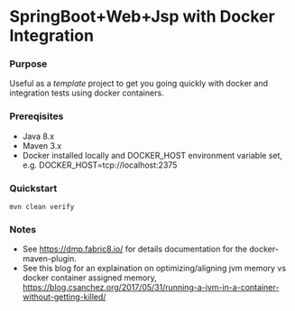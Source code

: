 # SpringBoot+Web+Jsp with Docker Integration

### Purpose

Useful as a *template* project to get you going quickly with docker and integration tests using docker containers.

### Prereqisites

- Java 8.x
- Maven 3.x
- Docker installed locally and DOCKER_HOST environment variable set, e.g. DOCKER_HOST=tcp://localhost:2375


### Quickstart

```
mvn clean verify
```

### Notes
- See https://dmp.fabric8.io/ for details documentation for the docker-maven-plugin.
- See this blog for an explaination on optimizing/aligning jvm memory vs docker container assigned memory,
https://blog.csanchez.org/2017/05/31/running-a-jvm-in-a-container-without-getting-killed/



